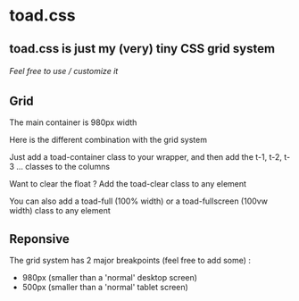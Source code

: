 # toad.css
## toad.css is just my (very) tiny CSS grid system
###### Feel free to use / customize it

## Grid

The main container is 980px width

Here is the different combination with the grid system

Just add a toad-container class to your wrapper, and then add the t-1, t-2, t-3 … classes to the columns

Want to clear the float ? Add the toad-clear class to any element

You can also add a toad-full (100% width) or a toad-fullscreen (100vw width) class to any element

## Reponsive

The grid system has 2 major breakpoints (feel free to add some) :

- 980px (smaller than a 'normal' desktop screen)
- 500px (smaller than a 'normal' tablet screen)
